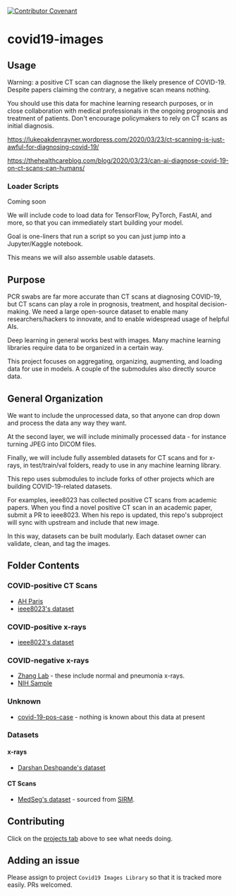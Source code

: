[![Contributor Covenant](https://img.shields.io/badge/Contributor%20Covenant-v2.0%20adopted-ff69b4.svg)](code_of_conduct.md)

# covid19-images

## Usage
Warning: a positive CT scan can diagnose the likely presence of COVID-19. Despite papers claiming the contrary, a negative scan means nothing.

You should use this data for machine learning research purposes, or in close collaboration with medical professionals in the ongoing prognosis and treatment of patients. Don't encourage policymakers to rely on CT scans as initial diagnosis.

https://lukeoakdenrayner.wordpress.com/2020/03/23/ct-scanning-is-just-awful-for-diagnosing-covid-19/

https://thehealthcareblog.com/blog/2020/03/23/can-ai-diagnose-covid-19-on-ct-scans-can-humans/

### Loader Scripts
Coming soon

We will include code to load data for TensorFlow, PyTorch, FastAI, and more, so that you can immediately start building your model.

Goal is one-liners that run a script so you can just jump into a Jupyter/Kaggle notebook.

This means we will also assemble usable datasets.

## Purpose

PCR swabs are far more accurate than CT scans at diagnosing COVID-19, but CT scans can play a role in prognosis, treatment, and hospital decision-making. We need a large open-source dataset to enable many researchers/hackers to innovate, and to enable widespread usage of helpful AIs.

Deep learning in general works best with images. Many machine learning libraries require data to be organized in a certain way.

This project focuses on aggregating, organizing, augmenting, and loading data for use in models. A couple of the submodules also directly source data.

## General Organization

We want to include the unprocessed data, so that anyone can drop down and process the data any way they want.

At the second layer, we will include minimally processed data - for instance turning JPEG into DICOM files.

Finally, we will include fully assembled datasets for CT scans and for x-rays, in test/train/val folders, ready to use in any machine learning library.

This repo uses submodules to include forks of other projects which are building COVID-19-related datasets. 

For examples, ieee8023 has collected positive CT scans from academic papers. When you find a novel positive CT scan in an academic paper, submit a PR to ieee8023. When his repo is updated, this repo's subproject will sync with upstream and include that new image. 

In this way, datasets can be built modularly. Each dataset owner can validate, clean, and tag the images. 

## Folder Contents

### COVID-positive CT Scans
- [AH Paris](https://github.com/coyotespike/AHP-covid19-ctscans)
- [ieee8023's dataset](https://github.com/coyotespike/covid-chestxray-dataset)

### COVID-positive x-rays
- [ieee8023's dataset](https://github.com/coyotespike/covid-chestxray-dataset)

### COVID-negative x-rays
- [Zhang Lab](https://github.com/coyotespike/zhanglab-chest-xrays/) - these include normal and pneumonia x-rays.
- [NIH Sample](https://github.com/coyotespike/NIH-chestxray-dataset-sample)

### Unknown
- [covid-19-pos-case](https://github.com/coyotespike/covid-19-pos-case) - nothing is known about this data at present

### Datasets
#### x-rays
- [Darshan Deshpande's dataset](https://github.com/coyotespike/covid19-detection-xray-dataset)

#### CT Scans
- [MedSeg's dataset](https://github.com/coyotespike/medseg_ct_dataset) - sourced from [SIRM](https://www.sirm.org/en/).

## Contributing

Click on the [projects tab](https://github.com/coyotespike/covid19-images/projects/1) above to see what needs doing.

## Adding an issue

Please assign to project `Covid19 Images Library` so that it is tracked more easily. PRs welcomed.
